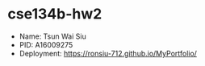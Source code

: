 # cse134b-hw2
- Name: Tsun Wai Siu
- PID: A16009275
- Deployment: https://ronsiu-712.github.io/MyPortfolio/

